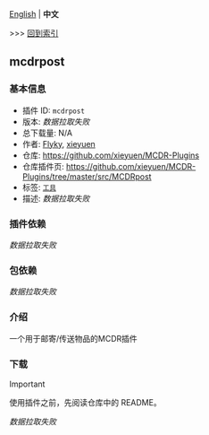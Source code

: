 [English](readme.md) | **中文**

\>\>\> [回到索引](/readme-zh_cn.md)

## mcdrpost

### 基本信息

- 插件 ID: `mcdrpost`
- 版本: *数据拉取失败*
- 总下载量: N/A
- 作者: [Flyky](https://github.com/Flyky), [xieyuen](https://github.com/xieyuen)
- 仓库: https://github.com/xieyuen/MCDR-Plugins
- 仓库插件页: https://github.com/xieyuen/MCDR-Plugins/tree/master/src/MCDRpost
- 标签: [`工具`](/labels/tool/readme-zh_cn.md)
- 描述: *数据拉取失败*

### 插件依赖

*数据拉取失败*

### 包依赖

*数据拉取失败*

### 介绍

一个用于邮寄/传送物品的MCDR插件

### 下载

> [!IMPORTANT]
> 使用插件之前，先阅读仓库中的 README。

*数据拉取失败*

